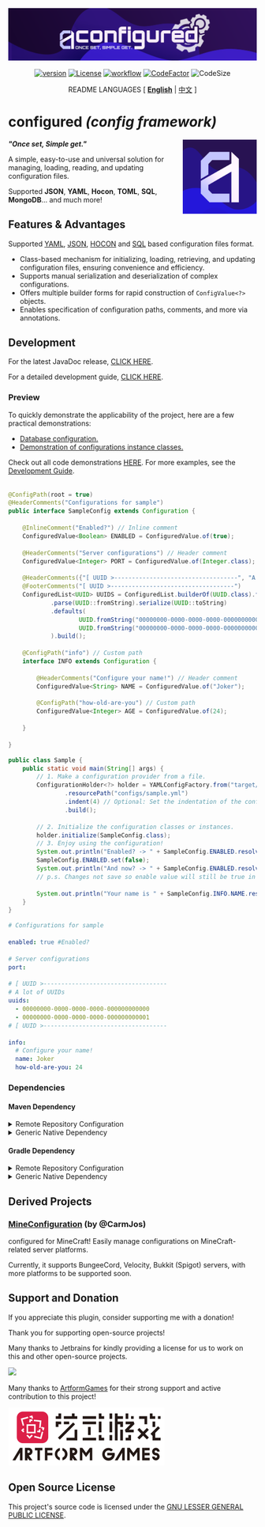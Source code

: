 <div align=center>
<img src=".doc/images/banner.png"  alt="Banner"/>

[![version](https://img.shields.io/github/v/release/CarmJos/configured)](https://github.com/CarmJos/configured/releases)
[![License](https://img.shields.io/github/license/CarmJos/configured)](https://www.gnu.org/licenses/lgpl-3.0.html)
[![workflow](https://github.com/CarmJos/configured/actions/workflows/maven.yml/badge.svg?branch=master)](https://github.com/CarmJos/configured/actions/workflows/maven.yml)
[![CodeFactor](https://www.codefactor.io/repository/github/carmjos/configured/badge)](https://www.codefactor.io/repository/github/carmjos/configured)
![CodeSize](https://img.shields.io/github/languages/code-size/CarmJos/configured)

README LANGUAGES [ [**English**](README.md) | [中文](README_CN.md)  ]
</div>

# configured _(config framework)_

<img src=".doc/images/logo-bg.svg" width="150px" alt="logo" align="right" style="float: right"/>

_**"Once set, Simple get."**_

A simple, easy-to-use and universal solution for managing, loading, reading,
and updating configuration files.

Supported **JSON**, **YAML**, **Hocon**, **TOML**, **SQL**, **MongoDB**... and much more!

## Features & Advantages

Supported [YAML](providers/yaml), [JSON](providers/json), [HOCON](providers/hocon) and [SQL](providers/sql) 
based configuration files format.

- Class-based mechanism for initializing, loading, retrieving, and updating configuration files, ensuring convenience
  and efficiency.
- Supports manual serialization and deserialization of complex configurations.
- Offers multiple builder forms for rapid construction of `ConfigValue<?>` objects.
- Enables specification of configuration paths, comments, and more via annotations.

## Development

For the latest JavaDoc release, [CLICK HERE](https://CarmJos.github.io/configured).

For a detailed development guide, [CLICK HERE](.doc/README.md).

### Preview

To quickly demonstrate the applicability of the project, here are a few practical demonstrations:

- [Database configuration.](demo/src/main/java/cc/carm/lib/configuration/demo/DatabaseConfiguration.java)
- [Demonstration of configurations instance classes.](demo/src/main/java/cc/carm/lib/configuration/demo/tests/conf/DemoConfiguration.java)

Check out all code demonstrations [HERE](demo/src/main/java/cc/carm/lib/configuration/demo/DatabaseConfiguration.java).
For more examples, see the [Development Guide](.doc/README.md).

```java

@ConfigPath(root = true)
@HeaderComments("Configurations for sample")
public interface SampleConfig extends Configuration {

    @InlineComment("Enabled?") // Inline comment
    ConfiguredValue<Boolean> ENABLED = ConfiguredValue.of(true);

    @HeaderComments("Server configurations") // Header comment
    ConfiguredValue<Integer> PORT = ConfiguredValue.of(Integer.class);

    @HeaderComments({"[ UUID >-----------------------------------", "A lot of UUIDs"})
    @FooterComments("[ UUID >-----------------------------------")
    ConfiguredList<UUID> UUIDS = ConfiguredList.builderOf(UUID.class).fromString()
            .parse(UUID::fromString).serialize(UUID::toString)
            .defaults(
                    UUID.fromString("00000000-0000-0000-0000-000000000000"),
                    UUID.fromString("00000000-0000-0000-0000-000000000001")
            ).build();

    @ConfigPath("info") // Custom path
    interface INFO extends Configuration {

        @HeaderComments("Configure your name!") // Header comment
        ConfiguredValue<String> NAME = ConfiguredValue.of("Joker");

        @ConfigPath("how-old-are-you") // Custom path
        ConfiguredValue<Integer> AGE = ConfiguredValue.of(24);

    }

}

```

```java
public class Sample {
    public static void main(String[] args) {
        // 1. Make a configuration provider from a file.
        ConfigurationHolder<?> holder = YAMLConfigFactory.from("target/config.yml")
                .resourcePath("configs/sample.yml")
                .indent(4) // Optional: Set the indentation of the configuration file.
                .build();

        // 2. Initialize the configuration classes or instances.
        holder.initialize(SampleConfig.class);
        // 3. Enjoy using the configuration!
        System.out.println("Enabled? -> " + SampleConfig.ENABLED.resolve()); // true
        SampleConfig.ENABLED.set(false);
        System.out.println("And now? -> " + SampleConfig.ENABLED.resolve()); // false
        // p.s. Changes not save so enable value will still be true in the next run.

        System.out.println("Your name is " + SampleConfig.INFO.NAME.resolve() + " (age=" + SampleConfig.INFO.AGE.resolve() + ")!");
    }
}

```

```yaml
# Configurations for sample

enabled: true #Enabled?

# Server configurations
port:

# [ UUID >-----------------------------------
# A lot of UUIDs
uuids:
  - 00000000-0000-0000-0000-000000000000
  - 00000000-0000-0000-0000-000000000001
# [ UUID >-----------------------------------

info:
  # Configure your name!
  name: Joker
  how-old-are-you: 24
```

### Dependencies

#### Maven Dependency

<details>
<summary>Remote Repository Configuration</summary>

```xml

<project>
    <repositories>

        <repository>
            <!-- Using Maven Central Repository for secure and stable updates, though synchronization might be needed. -->
            <id>maven</id>
            <name>Maven Central</name>
            <url>https://repo1.maven.org/maven2</url>
        </repository>

        <repository>
            <!-- Using GitHub dependencies for real-time updates, configuration required (recommended). -->
            <id>configured</id>
            <name>GitHub Packages</name>
            <url>https://maven.pkg.github.com/CarmJos/configured</url>
        </repository>

    </repositories>
</project>
```

</details>

<details>
<summary>Generic Native Dependency</summary>

```xml

<project>
    <dependencies>
        <!-- Basic implementation part, requiring custom implementation of “Provider” and “Wrapper”. -->
        <dependency>
            <groupId>cc.carm.lib</groupId>
            <artifactId>configured-core</artifactId>
            <version>[LATEST RELEASE]</version>
            <scope>compile</scope>
        </dependency>

        <!-- YAML file-based implementation, compatible with all Java environments. -->
        <dependency>
            <groupId>cc.carm.lib</groupId>
            <artifactId>configured-yaml</artifactId>
            <version>[LATEST RELEASE]</version>
            <scope>compile</scope>
        </dependency>

        <!-- JSON file-based implementation, compatible with all Java environments. -->
        <dependency>
            <groupId>cc.carm.lib</groupId>
            <artifactId>configured-gson</artifactId>
            <version>[LATEST RELEASE]</version>
            <scope>compile</scope>
        </dependency>

    </dependencies>
</project>
```

</details>

#### Gradle Dependency

<details>
<summary>Remote Repository Configuration</summary>

```groovy
repositories {

    // Using Maven Central Repository for secure and stable updates, though synchronization might be needed.
    mavenCentral()

    // Using GitHub dependencies for real-time updates, configuration required (recommended).
    maven { url 'https://maven.pkg.github.com/CarmJos/configured' }

}
```

</details>

<details>
<summary>Generic Native Dependency</summary>

```groovy

dependencies {

    // Basic implementation part, requiring custom implementation of “Provider” and “Wrapper”.
    api "cc.carm.lib:configured-core:[LATEST RELEASE]"

    // YAML file-based implementation, compatible with all Java environments.
    api "cc.carm.lib:configured-yaml:[LATEST RELEASE]"

    // JSON file-based implementation, compatible with all Java environments.
    api "cc.carm.lib:configured-gson:[LATEST RELEASE]"

}
```

</details>

## Derived Projects

### [**MineConfiguration**](https://github.com/CarmJos/MineConfiguration) (by @CarmJos)

configured for MineCraft!
Easily manage configurations on MineCraft-related server platforms.

Currently, it supports BungeeCord, Velocity, Bukkit (Spigot) servers,
with more platforms to be supported soon.

## Support and Donation

If you appreciate this plugin, consider supporting me with a donation!

Thank you for supporting open-source projects!

Many thanks to Jetbrains for kindly providing a license for us to work on this and other open-source projects.

[![](https://resources.jetbrains.com/storage/products/company/brand/logos/jb_beam.svg)](https://www.jetbrains.com/?from=https://github.com/CarmJos/configured)

Many thanks to [ArtformGames](https://github.com/ArtformGames) for their
strong support and active contribution to this project!

<img src="https://raw.githubusercontent.com/ArtformGames/.github/master/logo/logo_full.svg" width="317px" height="117px" alt="ArtformGames">

## Open Source License

This project's source code is licensed under
the [GNU LESSER GENERAL PUBLIC LICENSE](https://www.gnu.org/licenses/lgpl-3.0.html).
